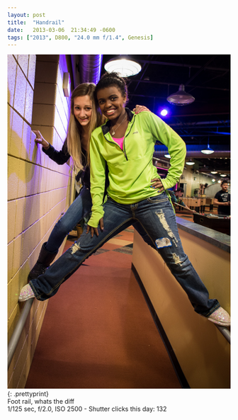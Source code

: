 ```yaml
---
layout: post
title:  "Handrail"
date:   2013-03-06  21:34:49 -0600
tags: ["2013", D800, "24.0 mm f/1.4", Genesis]
---
```

![:title](/images/2013/2013_0306_DSC_5187.jpg)
{: .prettyprint}  
Foot rail, whats the diff  
1/125 sec, f/2.0, ISO 2500 - Shutter clicks this day: 132